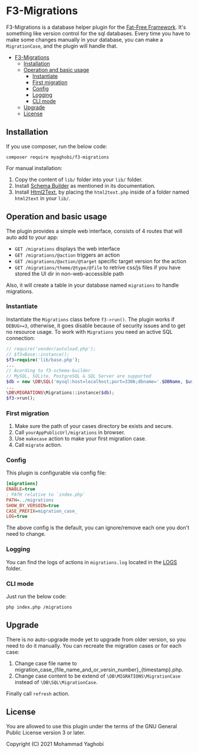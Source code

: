 # F3-Migrations
F3-Migrations is a database helper plugin for the [Fat-Free Framework](http://github.com/bcosca/fatfree).
It's something like version control for the sql databases. Every time you have to make some changes manually in your database, you can make a `MigrationCase`, and the plugin will handle that.


- [F3-Migrations](#f3-migrations)
  - [Installation](#installation)
  - [Operation and basic usage](#operation-and-basic-usage)
    - [Instantiate](#instantiate)
    - [First migration](#first-migration)
    - [Config](#config)
    - [Logging](#logging)
    - [CLI mode](#cli-mode)
  - [Upgrade](#upgrade)
  - [License](#license)

## Installation

If you use composer, run the below code:

```
composer require myaghobi/f3-migrations
```
For manual installation:
1. Copy the content of `lib/` folder into your `lib/` folder. 
2. Install [Schema Builder](https://github.com/ikkez/f3-schema-builder) as mentioned in its documentation.
3. Install [Html2Text](https://github.com/mtibben/html2text), by placing the `html2text.php` inside of a folder named `html2text` in your `lib/`.


## Operation and basic usage

The plugin provides a simple web interface, consists of 4 routes that will auto add to your app:

* `GET /migrations` displays the web interface
* `GET /migrations/@action` triggers an action
* `GET /migrations/@action/@target` specific target version for the action
* `GET /migrations/theme/@type/@file` to retrive css/js files if you have stored the UI dir in non-web-accessible path

Also, it will create a table in your database named `migrations` to handle migrations.

### Instantiate

Instantiate the `Migrations` class before `f3->run()`. The plugin works if `DEBUG>=3`, otherwise, it goes disable because of security issues and to get no resource usage. 
To work with `Migrations` you need an active SQL connection:

```php
// require('vendor/autoload.php');
// $f3=Base::instance();
$f3=require('lib/base.php');
...
// Acording to f3-schema-builder
// MySQL, SQLite, PostgreSQL & SQL Server are supported
$db = new \DB\SQL('mysql:host=localhost;port=3306;dbname='.$DBName, $user, $pass);
...
\DB\MIGRATIONS\Migrations::instance($db);
$f3->run();
```

### First migration

1. Make sure the path of your cases directory be exists and secure.
2. Call `yourAppPublicUrl/migrations` in browser. 
3. Use `makecase` action to make your first migration case.
4. Call `migrate` action.


### Config
This plugin is configurable via config file:
``` ini
[migrations]
ENABLE=true
; PATH relative to `index.php`
PATH=../migrations
SHOW_BY_VERSOIN=true
CASE_PREFIX=migration_case_
LOG=true
```
The above config is the default, you can ignore/remove each one you don't need to change.

### Logging

You can find the logs of actions in `migrations.log` located in the [LOGS](http://fatfreeframework.com/quick-reference#LOGS) folder.

### CLI mode

Just run the below code:
```
php index.php /migrations
```

## Upgrade

There is no auto-upgrade mode yet to upgrade from older version, so you need to do it manually. You can recreate the migration cases or for each case:

1. Change case file name to migration_case_{file_name_and_or_versin_number}_{timestamp}.php. 
2. Change case content to be extend of `\DB\MIGRATIONS\MigrationCase` instead of `\DB\SQL\MigrationCase`. 

Finally call `refresh` action.

## License

You are allowed to use this plugin under the terms of the GNU General Public License version 3 or later.

Copyright (C) 2021 Mohammad Yaghobi